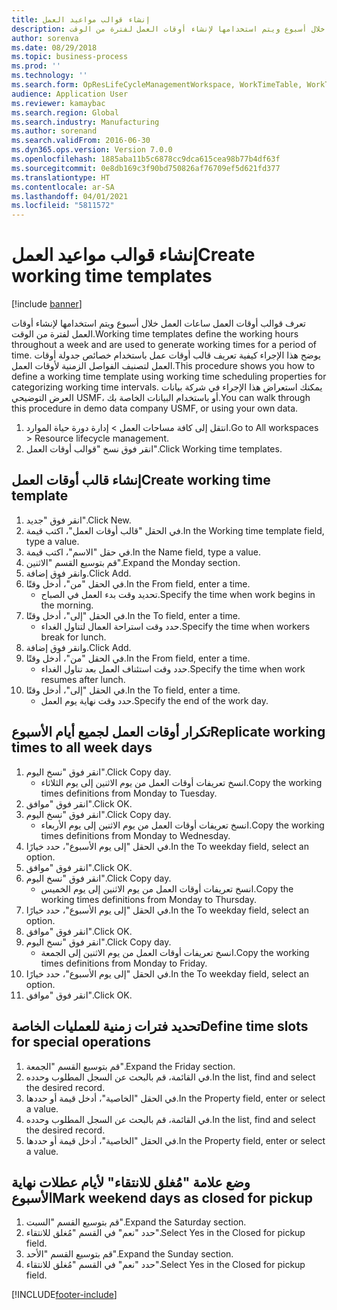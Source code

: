 ```yaml
---
title: إنشاء قوالب مواعيد العمل
description: تعرف قوالب أوقات العمل ساعات العمل خلال أسبوع ويتم استخدامها لإنشاء أوقات العمل لفترة من الوقت.
author: sorenva
ms.date: 08/29/2018
ms.topic: business-process
ms.prod: ''
ms.technology: ''
ms.search.form: OpResLifeCycleManagementWorkspace, WorkTimeTable, WorkTimeCopyDayDialog, WorkPeriodTemplate
audience: Application User
ms.reviewer: kamaybac
ms.search.region: Global
ms.search.industry: Manufacturing
ms.author: sorenand
ms.search.validFrom: 2016-06-30
ms.dyn365.ops.version: Version 7.0.0
ms.openlocfilehash: 1885aba11b5c6878cc9dca615cea98b77b4df63f
ms.sourcegitcommit: 0e8db169c3f90bd750826af76709ef5d621fd377
ms.translationtype: HT
ms.contentlocale: ar-SA
ms.lasthandoff: 04/01/2021
ms.locfileid: "5811572"
---
```

# <a name="create-working-time-templates"></a><span data-ttu-id="a033d-103">إنشاء قوالب مواعيد العمل</span><span class="sxs-lookup"><span data-stu-id="a033d-103">Create working time templates</span></span>

[!include [banner](../../includes/banner.md)]

<span data-ttu-id="a033d-104">تعرف قوالب أوقات العمل ساعات العمل خلال أسبوع ويتم استخدامها لإنشاء أوقات العمل لفترة من الوقت.</span><span class="sxs-lookup"><span data-stu-id="a033d-104">Working time templates define the working hours throughout a week and are used to generate working times for a period of time.</span></span> <span data-ttu-id="a033d-105">يوضح هذا الإجراء كيفية تعريف قالب أوقات عمل باستخدام خصائص جدولة أوقات العمل لتصنيف الفواصل الزمنية لأوقات العمل.</span><span class="sxs-lookup"><span data-stu-id="a033d-105">This procedure shows you how to define a working time template using working time scheduling properties for categorizing working time intervals.</span></span> <span data-ttu-id="a033d-106">يمكنك استعراض هذا الإجراء في شركة بيانات العرض التوضيحي USMF، أو باستخدام البيانات الخاصة بك.</span><span class="sxs-lookup"><span data-stu-id="a033d-106">You can walk through this procedure in demo data company USMF, or using your own data.</span></span>

1. <span data-ttu-id="a033d-107">انتقل إلى كافة مساحات العمل > إدارة دورة حياة الموارد.</span><span class="sxs-lookup"><span data-stu-id="a033d-107">Go to All workspaces > Resource lifecycle management.</span></span>
2. <span data-ttu-id="a033d-108">انقر فوق نسخ "قوالب أوقات العمل".</span><span class="sxs-lookup"><span data-stu-id="a033d-108">Click Working time templates.</span></span>

## <a name="create-working-time-template"></a><span data-ttu-id="a033d-109">إنشاء قالب أوقات العمل</span><span class="sxs-lookup"><span data-stu-id="a033d-109">Create working time template</span></span>
1. <span data-ttu-id="a033d-110">انقر فوق "جديد".</span><span class="sxs-lookup"><span data-stu-id="a033d-110">Click New.</span></span>
2. <span data-ttu-id="a033d-111">في الحقل "قالب أوقات العمل"، اكتب قيمة.</span><span class="sxs-lookup"><span data-stu-id="a033d-111">In the Working time template field, type a value.</span></span>
3. <span data-ttu-id="a033d-112">في حقل "الاسم"، اكتب قيمة.</span><span class="sxs-lookup"><span data-stu-id="a033d-112">In the Name field, type a value.</span></span>
4. <span data-ttu-id="a033d-113">قم بتوسيع القسم "الاثنين".</span><span class="sxs-lookup"><span data-stu-id="a033d-113">Expand the Monday section.</span></span>
5. <span data-ttu-id="a033d-114">وانقر فوق إضافة.</span><span class="sxs-lookup"><span data-stu-id="a033d-114">Click Add.</span></span>
6. <span data-ttu-id="a033d-115">في الحقل "من"، أدخل وقتًا.</span><span class="sxs-lookup"><span data-stu-id="a033d-115">In the From field, enter a time.</span></span>
    * <span data-ttu-id="a033d-116">تحديد وقت بدء العمل في الصباح.</span><span class="sxs-lookup"><span data-stu-id="a033d-116">Specify the time when work begins in the morning.</span></span>  
7. <span data-ttu-id="a033d-117">في الحقل "إلى"، أدخل وقتًا.</span><span class="sxs-lookup"><span data-stu-id="a033d-117">In the To field, enter a time.</span></span>
    * <span data-ttu-id="a033d-118">حدد وقت استراحة العمال لتناول الغداء.</span><span class="sxs-lookup"><span data-stu-id="a033d-118">Specify the time when workers break for lunch.</span></span>  
8. <span data-ttu-id="a033d-119">وانقر فوق إضافة.</span><span class="sxs-lookup"><span data-stu-id="a033d-119">Click Add.</span></span>
9. <span data-ttu-id="a033d-120">في الحقل "من"، أدخل وقتًا.</span><span class="sxs-lookup"><span data-stu-id="a033d-120">In the From field, enter a time.</span></span>
    * <span data-ttu-id="a033d-121">حدد وقت استئناف العمل بعد تناول الغداء.</span><span class="sxs-lookup"><span data-stu-id="a033d-121">Specify the time when work resumes after lunch.</span></span>  
10. <span data-ttu-id="a033d-122">في الحقل "إلى"، أدخل وقتًا.</span><span class="sxs-lookup"><span data-stu-id="a033d-122">In the To field, enter a time.</span></span>
    * <span data-ttu-id="a033d-123">حدد وقت نهاية يوم العمل.</span><span class="sxs-lookup"><span data-stu-id="a033d-123">Specify the end of the work day.</span></span>  

## <a name="replicate-working-times-to-all-week-days"></a><span data-ttu-id="a033d-124">تكرار أوقات العمل لجميع أيام الأسبوع</span><span class="sxs-lookup"><span data-stu-id="a033d-124">Replicate working times to all week days</span></span>
1. <span data-ttu-id="a033d-125">انقر فوق "نسخ اليوم".</span><span class="sxs-lookup"><span data-stu-id="a033d-125">Click Copy day.</span></span>
    * <span data-ttu-id="a033d-126">انسخ تعريفات أوقات العمل من يوم الاثنين إلى يوم الثلاثاء.</span><span class="sxs-lookup"><span data-stu-id="a033d-126">Copy the working times definitions from Monday to Tuesday.</span></span>  
2. <span data-ttu-id="a033d-127">انقر فوق "موافق".</span><span class="sxs-lookup"><span data-stu-id="a033d-127">Click OK.</span></span>
3. <span data-ttu-id="a033d-128">انقر فوق "نسخ اليوم".</span><span class="sxs-lookup"><span data-stu-id="a033d-128">Click Copy day.</span></span>
    * <span data-ttu-id="a033d-129">انسخ تعريفات أوقات العمل من يوم الاثنين إلى يوم الأربعاء.</span><span class="sxs-lookup"><span data-stu-id="a033d-129">Copy the working times definitions from Monday to Wednesday.</span></span>  
4. <span data-ttu-id="a033d-130">في الحقل "إلى يوم الأسبوع"، حدد خيارًا.</span><span class="sxs-lookup"><span data-stu-id="a033d-130">In the To weekday field, select an option.</span></span>
5. <span data-ttu-id="a033d-131">انقر فوق "موافق".</span><span class="sxs-lookup"><span data-stu-id="a033d-131">Click OK.</span></span>
6. <span data-ttu-id="a033d-132">انقر فوق "نسخ اليوم".</span><span class="sxs-lookup"><span data-stu-id="a033d-132">Click Copy day.</span></span>
    * <span data-ttu-id="a033d-133">انسخ تعريفات أوقات العمل من يوم الاثنين إلى يوم الخميس.</span><span class="sxs-lookup"><span data-stu-id="a033d-133">Copy the working times definitions from Monday to Thursday.</span></span>  
7. <span data-ttu-id="a033d-134">في الحقل "إلى يوم الأسبوع"، حدد خيارًا.</span><span class="sxs-lookup"><span data-stu-id="a033d-134">In the To weekday field, select an option.</span></span>
8. <span data-ttu-id="a033d-135">انقر فوق "موافق".</span><span class="sxs-lookup"><span data-stu-id="a033d-135">Click OK.</span></span>
9. <span data-ttu-id="a033d-136">انقر فوق "نسخ اليوم".</span><span class="sxs-lookup"><span data-stu-id="a033d-136">Click Copy day.</span></span>
    * <span data-ttu-id="a033d-137">انسخ تعريفات أوقات العمل من يوم الاثنين إلى الجمعة.</span><span class="sxs-lookup"><span data-stu-id="a033d-137">Copy the working times definitions from Monday to Friday.</span></span>  
10. <span data-ttu-id="a033d-138">في الحقل "إلى يوم الأسبوع"، حدد خيارًا.</span><span class="sxs-lookup"><span data-stu-id="a033d-138">In the To weekday field, select an option.</span></span>
11. <span data-ttu-id="a033d-139">انقر فوق "موافق".</span><span class="sxs-lookup"><span data-stu-id="a033d-139">Click OK.</span></span>

## <a name="define-time-slots-for-special-operations"></a><span data-ttu-id="a033d-140">تحديد فترات زمنية للعمليات الخاصة</span><span class="sxs-lookup"><span data-stu-id="a033d-140">Define time slots for special operations</span></span>
1. <span data-ttu-id="a033d-141">قم بتوسيع القسم "الجمعة".</span><span class="sxs-lookup"><span data-stu-id="a033d-141">Expand the Friday section.</span></span>
2. <span data-ttu-id="a033d-142">في القائمة، قم بالبحث عن السجل المطلوب وحدده.</span><span class="sxs-lookup"><span data-stu-id="a033d-142">In the list, find and select the desired record.</span></span>
3. <span data-ttu-id="a033d-143">في الحقل "الخاصية"، أدخل قيمة أو حددها.</span><span class="sxs-lookup"><span data-stu-id="a033d-143">In the Property field, enter or select a value.</span></span>
4. <span data-ttu-id="a033d-144">في القائمة، قم بالبحث عن السجل المطلوب وحدده.</span><span class="sxs-lookup"><span data-stu-id="a033d-144">In the list, find and select the desired record.</span></span>
5. <span data-ttu-id="a033d-145">في الحقل "الخاصية"، أدخل قيمة أو حددها.</span><span class="sxs-lookup"><span data-stu-id="a033d-145">In the Property field, enter or select a value.</span></span>

## <a name="mark-weekend-days-as-closed-for-pickup"></a><span data-ttu-id="a033d-146">وضع علامة "مُغلق للانتقاء" لأيام عطلات نهاية الأسبوع</span><span class="sxs-lookup"><span data-stu-id="a033d-146">Mark weekend days as closed for pickup</span></span>
1. <span data-ttu-id="a033d-147">قم بتوسيع القسم "السبت".</span><span class="sxs-lookup"><span data-stu-id="a033d-147">Expand the Saturday section.</span></span>
2. <span data-ttu-id="a033d-148">حدد "نعم" في القسم "مُغلق للانتقاء".</span><span class="sxs-lookup"><span data-stu-id="a033d-148">Select Yes in the Closed for pickup field.</span></span>
3. <span data-ttu-id="a033d-149">قم بتوسيع القسم "الأحد".</span><span class="sxs-lookup"><span data-stu-id="a033d-149">Expand the Sunday section.</span></span>
4. <span data-ttu-id="a033d-150">حدد "نعم" في القسم "مُغلق للانتقاء".</span><span class="sxs-lookup"><span data-stu-id="a033d-150">Select Yes in the Closed for pickup field.</span></span>



[!INCLUDE[footer-include](../../../includes/footer-banner.md)]